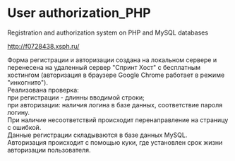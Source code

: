 # User authorization_PHP
Registration and authorization system on PHP and MySQL databases

http://f0728438.xsph.ru/

Форма регистрации и авторизации создана на локальном сервере и перенесена на удаленный сервер "Спринт Хост" с  бесплатным хостингом (авторизация в браузере Google Chrome работает в режиме "инкогнито").  
 Реализована проверка:  
при регистрации - длинны вводимой строки;  
при авторизации: наличия логина в базе данных, соответствие пароля логину.   
При наличие несоответствий происходит перенаправление на страницу с ошибкой.  
Данные регистрации складываются в базе данных MySQL.  
Авторизация происходит с помощью куки, где установлен срок жизни авторизации пользователя.  
